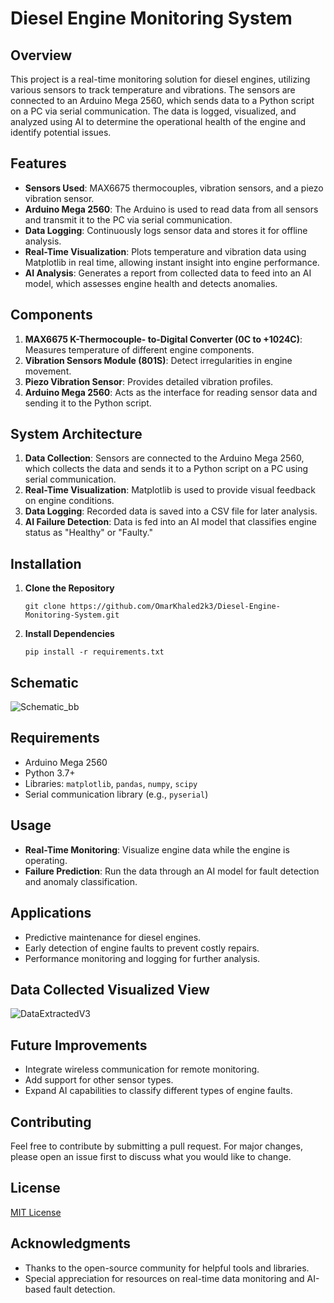 
# Diesel Engine Monitoring System

## Overview
This project is a real-time monitoring solution for diesel engines, utilizing various sensors to track temperature and vibrations. The sensors are connected to an Arduino Mega 2560, which sends data to a Python script on a PC via serial communication. The data is logged, visualized, and analyzed using AI to determine the operational health of the engine and identify potential issues.

## Features
- **Sensors Used**: MAX6675 thermocouples, vibration sensors, and a piezo vibration sensor.
- **Arduino Mega 2560**: The Arduino is used to read data from all sensors and transmit it to the PC via serial communication.
- **Data Logging**: Continuously logs sensor data and stores it for offline analysis.
- **Real-Time Visualization**: Plots temperature and vibration data using Matplotlib in real time, allowing instant insight into engine performance.
- **AI Analysis**: Generates a report from collected data to feed into an AI model, which assesses engine health and detects anomalies.

## Components
1. **MAX6675 K-Thermocouple- to-Digital Converter (0C to +1024C)**: Measures temperature of different engine components.
2. **Vibration Sensors Module (801S)**: Detect irregularities in engine movement.
3. **Piezo Vibration Sensor**: Provides detailed vibration profiles.
4. **Arduino Mega 2560**: Acts as the interface for reading sensor data and sending it to the Python script.

## System Architecture
1. **Data Collection**: Sensors are connected to the Arduino Mega 2560, which collects the data and sends it to a Python script on a PC using serial communication.
2. **Real-Time Visualization**: Matplotlib is used to provide visual feedback on engine conditions.
3. **Data Logging**: Recorded data is saved into a CSV file for later analysis.
4. **AI Failure Detection**: Data is fed into an AI model that classifies engine status as "Healthy" or "Faulty."

## Installation
1. **Clone the Repository**
   ```
   git clone https://github.com/OmarKhaled2k3/Diesel-Engine-Monitoring-System.git
   ```
2. **Install Dependencies**
   ```
   pip install -r requirements.txt
   ```
## Schematic
![Schematic_bb](https://github.com/user-attachments/assets/d5601a30-e711-4dda-805a-71bf78858b3d)

## Requirements
- Arduino Mega 2560
- Python 3.7+
- Libraries: `matplotlib`, `pandas`, `numpy`, `scipy`
- Serial communication library (e.g., `pyserial`)

## Usage
- **Real-Time Monitoring**: Visualize engine data while the engine is operating.
- **Failure Prediction**: Run the data through an AI model for fault detection and anomaly classification.

## Applications
- Predictive maintenance for diesel engines.
- Early detection of engine faults to prevent costly repairs.
- Performance monitoring and logging for further analysis.

## Data Collected Visualized View
![DataExtractedV3](https://github.com/user-attachments/assets/21bc4b03-f582-4edb-b49b-c7234a4c174f)

## Future Improvements
- Integrate wireless communication for remote monitoring.
- Add support for other sensor types.
- Expand AI capabilities to classify different types of engine faults.

## Contributing
Feel free to contribute by submitting a pull request. For major changes, please open an issue first to discuss what you would like to change.

## License
[MIT License](LICENSE)

## Acknowledgments
- Thanks to the open-source community for helpful tools and libraries.
- Special appreciation for resources on real-time data monitoring and AI-based fault detection.
